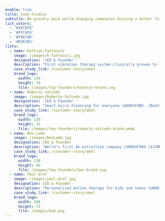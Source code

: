 ```yaml
---
enable: true
title: Case Studies
subtitle: We proudly back world-changing companies driving a better future forward.
list_colors:
  - '#5ECDF8'
  - '#FFCA59'
  - '#F8878B'
  - '#D367B3'
lists:
  - name: Kathryn Fantauzzi
    image: /images/k-fantauzzi.jpg
    designation: 'CEO & Founder '
    description: "First vibration therapy system clinically proven to lower stress \U0001F9D8\U0001F3FB‍♀️. ($30MM+ Series A)"
    case_study_link: /customer-story/deel
    brand_logo:
      width: 130
      height: 29
      file: /images/top-founders/kathryn-brand.svg
  - name: Roberto Salcedo
    image: /images/Roberto-Salcedo.jpg
    designation: 'CEO & Founder '
    description: "Smart micro financing for everyone \U0001F4B5. (Bootstrapped to $110MM+; Backed by YC)"
    case_study_link: /customer-story/deel
    brand_logo:
      width: 130
      height: 33
      file: /images/top-founders/roberto-salcedo-brand.webp
  - name: Ben Lamm
    image: /images/BenLamm.jpg
    designation: CEO & Founder
    description: "World’s first de-extinction company \U0001F984 ($150MM+ Series B)"
    case_study_link: /customer-story/deel
    brand_logo:
      width: 130
      height: 45
      file: /images/top-founders/ben-brand.svg
  - name: Paul Graf
    image: /images/paul-graf.jpg
    designation: CEO & Founder
    description: "Personalized online therapy for kids and teens \U0001F64B\U0001F3FB (Series A)"
    case_study_link: /customer-story/deel
    brand_logo:
      width: 100
      height: 71
      file: /images/hym.png
---
```


